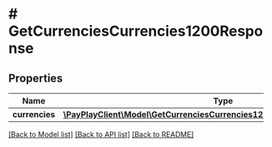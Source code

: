 # # GetCurrenciesCurrencies1200Response

## Properties

Name | Type | Description | Notes
------------ | ------------- | ------------- | -------------
**currencies** | [**\PayPlayClient\Model\GetCurrenciesCurrencies1200ResponseCurrenciesInner[]**](GetCurrenciesCurrencies1200ResponseCurrenciesInner.md) |  |

[[Back to Model list]](../../README.md#models) [[Back to API list]](../../README.md#endpoints) [[Back to README]](../../README.md)
